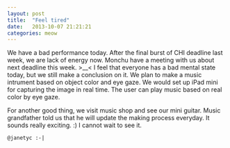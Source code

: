 ```yaml
---
layout: post
title:  "Feel tired"
date:   2013-10-07 21:21:21
categories: meow
---
```

We have a bad performance today. After the final burst of CHI deadline last week, we are lack of energy now. Monchu have a meeting with us about next deadline this week. >__< I feel that everyone has a bad mental state today, but we still make a conclusion on it. We plan to make a music intrument based on object color and eye gaze. We would set up iPad mini for capturing the image in real time. The user can play music based on real color by eye gaze.

For another good thing, we visit music shop and see our mini guitar. Music grandfather told us that he will update the making process everyday. It sounds really exciting. :) I cannot wait to see it.


`@janetyc :-|`

